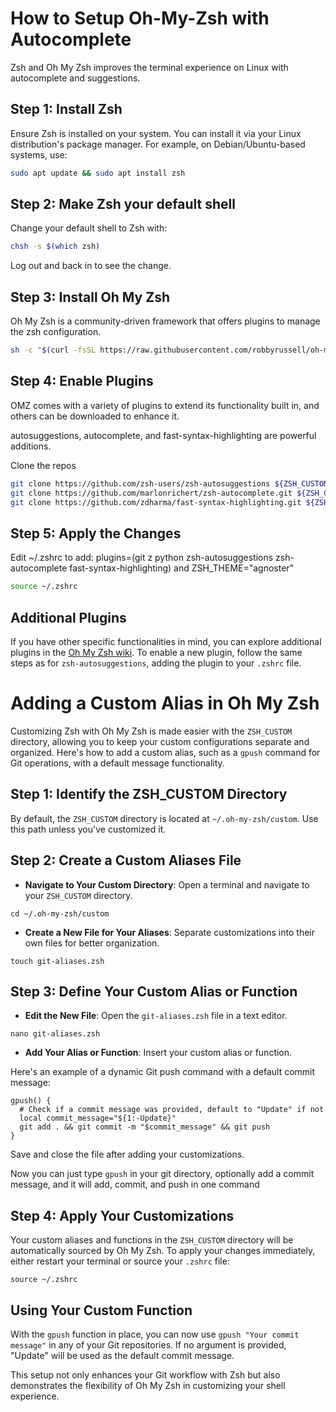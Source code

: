 # How to Setup Oh-My-Zsh with Autocomplete

Zsh and Oh My Zsh improves the terminal experience on Linux with autocomplete and suggestions.

## Step 1: Install Zsh

Ensure Zsh is installed on your system. You can install it via your Linux distribution's package manager. For example, on Debian/Ubuntu-based systems, use:

```bash
sudo apt update && sudo apt install zsh
```

## Step 2: Make Zsh your default shell

Change your default shell to Zsh with:

```bash
chsh -s $(which zsh)
```

Log out and back in to see the change.

## Step 3: Install Oh My Zsh

Oh My Zsh is a community-driven framework that offers plugins to manage the zsh configuration.

```bash
sh -c "$(curl -fsSL https://raw.githubusercontent.com/robbyrussell/oh-my-zsh/master/tools/install.sh)"
```

## Step 4: Enable Plugins

OMZ comes with a variety of plugins to extend its functionality built in, and others can be downloaded to enhance it.

autosuggestions, autocomplete, and fast-syntax-highlighting are powerful additions.

Clone the repos
```bash
git clone https://github.com/zsh-users/zsh-autosuggestions ${ZSH_CUSTOM:-~/.oh-my-zsh/custom}/plugins/zsh-autosuggestions
git clone https://github.com/marlonrichert/zsh-autocomplete.git ${ZSH_CUSTOM:-~/.oh-my-zsh/custom}/plugins/zsh-autocomplete
git clone https://github.com/zdharma/fast-syntax-highlighting.git ${ZSH_CUSTOM:-~/.oh-my-zsh/custom}/plugins/fast-syntax-highlighting
```

## Step 5: Apply the Changes

Edit ~/.zshrc to add:
plugins=(git z python zsh-autosuggestions zsh-autocomplete fast-syntax-highlighting)
and
ZSH_THEME="agnoster"

```bash
source ~/.zshrc
```

## Additional Plugins

If you have other specific functionalities in mind, you can explore additional plugins in the [Oh My Zsh wiki](https://github.com/ohmyzsh/ohmyzsh/wiki/Plugins). To enable a new plugin, follow the same steps as for `zsh-autosuggestions`, adding the plugin to your `.zshrc` file.


# Adding a Custom Alias in Oh My Zsh

Customizing Zsh with Oh My Zsh is made easier with the `ZSH_CUSTOM` directory, allowing you to keep your custom configurations separate and organized. Here's how to add a custom alias, such as a `gpush` command for Git operations, with a default message functionality.

## Step 1: Identify the ZSH_CUSTOM Directory

By default, the `ZSH_CUSTOM` directory is located at `~/.oh-my-zsh/custom`. Use this path unless you've customized it.

## Step 2: Create a Custom Aliases File

- **Navigate to Your Custom Directory**: Open a terminal and navigate to your `ZSH_CUSTOM` directory.

```
cd ~/.oh-my-zsh/custom
```

- **Create a New File for Your Aliases**: Separate customizations into their own files for better organization.

```
touch git-aliases.zsh
```

## Step 3: Define Your Custom Alias or Function

- **Edit the New File**: Open the `git-aliases.zsh` file in a text editor.

```
nano git-aliases.zsh
```

- **Add Your Alias or Function**: Insert your custom alias or function.

Here's an example of a dynamic Git push command with a default commit message:

```
gpush() {
  # Check if a commit message was provided, default to "Update" if not
  local commit_message="${1:-Update}"
  git add . && git commit -m "$commit_message" && git push
}
```

Save and close the file after adding your customizations.

Now you can just type `gpush` in your git directory, optionally add a commit message, and it will add, commit, and push in one command

## Step 4: Apply Your Customizations

Your custom aliases and functions in the `ZSH_CUSTOM` directory will be automatically sourced by Oh My Zsh. To apply your changes immediately, either restart your terminal or source your `.zshrc` file:

```
source ~/.zshrc
```

## Using Your Custom Function

With the `gpush` function in place, you can now use `gpush "Your commit message"` in any of your Git repositories. If no argument is provided, "Update" will be used as the default commit message.

This setup not only enhances your Git workflow with Zsh but also demonstrates the flexibility of Oh My Zsh in customizing your shell experience.
